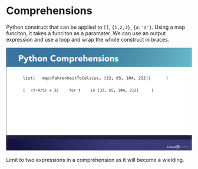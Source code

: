 # Comprehensions

Python construct that can be applied to `[]`, `{1,2,3}`, `{a:'a'}`. Using a map funciton, it takes a funciton as a paramater. We can use an output expression and use a loop and wrap the whole construct in braces.

![python comprehensions](python_comprehensions.png)

Limit to two expressions in a comprehension as it will become a wielding.